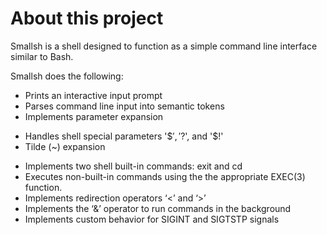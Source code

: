 # About this project
Smallsh is a shell designed to function as a simple command line interface similar to Bash.

Smallsh does the following:

* Prints an interactive input prompt
* Parses command line input into semantic tokens
* Implements parameter expansion
- Handles shell special parameters '$$', '$?', and '$!'
- Tilde (~) expansion
* Implements two shell built-in commands: exit and cd
* Executes non-built-in commands using the the appropriate EXEC(3) function.
* Implements redirection operators ‘<’ and ‘>’
* Implements the ‘&’ operator to run commands in the background
* Implements custom behavior for SIGINT and SIGTSTP signals


